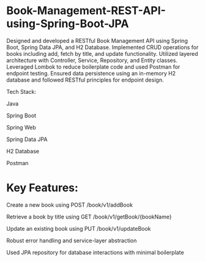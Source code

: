# Book-Management-REST-API-using-Spring-Boot-JPA

Designed and developed a RESTful Book Management API using Spring Boot, Spring Data JPA, and H2 Database. Implemented CRUD operations for books including add, fetch by title, and update functionality. Utilized layered architecture with Controller, Service, Repository, and Entity classes. Leveraged Lombok to reduce boilerplate code and used Postman for endpoint testing. Ensured data persistence using an in-memory H2 database and followed RESTful principles for endpoint design.

Tech Stack:

Java

Spring Boot

Spring Web

Spring Data JPA

H2 Database

Postman

# Key Features:

Create a new book using POST /book/v1/addBook

Retrieve a book by title using GET /book/v1/getBook/{bookName}

Update an existing book using PUT /book/v1/updateBook

Robust error handling and service-layer abstraction

Used JPA repository for database interactions with minimal boilerplate
